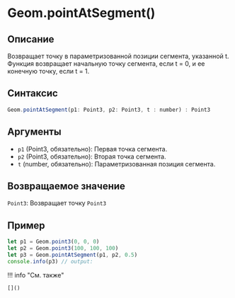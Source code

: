 # Geom.pointAtSegment()

## Описание
Возвращает точку в параметризованной позиции сегмента, указанной t. Функция возвращает начальную точку сегмента, если t = 0, и ее конечную точку, если t = 1.

## Синтаксис
```javascript
Geom.pointAtSegment(p1: Point3, p2: Point3, t : number) : Point3
```

## Аргументы
- `p1` (Point3, обязательно): Первая точка сегмента.
- `p2` (Point3, обязательно): Вторая точка сегмента.
- `t` (number, обязательно): Параметризованная позиция сегмента.

## Возвращаемое значение
`Point3`: Возвращает точку `Point3`

## Пример
```javascript linenums="1"
let p1 = Geom.point3(0, 0, 0)
let p2 = Geom.point3(100, 100, 100)
let p3 = Geom.pointAtSegment(p1, p2, 0.5)
console.info(p3) // output:
```

!!! info "См. также"

    []()

